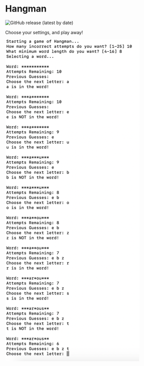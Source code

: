 # Hangman

![GitHub release (latest by date)](https://img.shields.io/badge/version-v1.0.0-blue)

Choose your settings, and play away!

![alt text](img/screenshot.png)